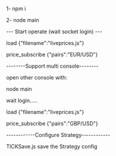 1- npm i

2- node main

--- Start operate (wait socket login) ---

load {"filename":"liveprices.js"}

price_subscribe {"pairs":"EUR/USD"}


--------Support multi console--------

open other console with:

node main

wait login.....

load {"filename":"liveprices.js"}

price_subscribe {"pairs":"GBP/USD"}


------------Configure Strategy------------

TICKSave.js save the Strategy config